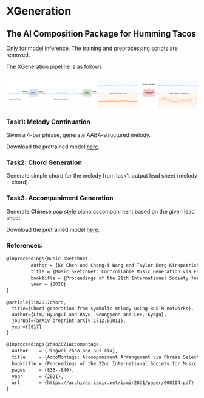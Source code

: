 # XGeneration
## The AI Composition Package for Humming Tacos

Only for model inference. The training and preprocessing scripts are removed. 

The XGeneration pipeline is as follows:

### ![Untitled](figures/pipeline.png)

### Task1: Melody Continuation

Given a 4-bar phrase, generate AABA-structured melody.

Download the pretrained model [here](https://drive.google.com/file/d/1AvtSdcs-14TWZAKlPvivMzQZou3_vUZe/view?usp=sharing).

### Task2: Chord Generation

Generate simple chord for the melody from task1, output lead sheet (melody + chord).

### Task3: Accompaniment Generation

Generate Chinese pop style piano accompaniment based on the given lead sheet.

Download the pretrained model [here](https://drive.google.com/file/d/1HUkbbk9qkvDocYWmdK5Zq6vUkcKympGW/view?usp=sharing).

### References:

```tex
@inproceedings{music-sketchnet,
         author = {Ke Chen and Cheng-i Wang and Taylor Berg-Kirkpatrick and Shlomo Dubnov},
         title = {Music SketchNet: Controllable Music Generation via Factorized Representations of Pitch and Rhythm},
         booktitle = {Proceedings of the 21th International Society for Music Information Retrieval Conference, {ISMIR}},
         year = {2020}
}
```

```
@article{lim2017chord,
  title={Chord generation from symbolic melody using BLSTM networks},
  author={Lim, Hyungui and Rhyu, Seungyeon and Lee, Kyogu},
  journal={arXiv preprint arXiv:1712.01011},
  year={2017}
}
```

```tex
@inproceedings{zhao2021accomontage,
  author    = {Jingwei Zhao and Gus Xia},
  title     = {AccoMontage: Accompaniment Arrangement via Phrase Selection and Style Transfer},
  booktitle = {Proceedings of the 22nd International Society for Music Information Retrieval Conference, {ISMIR} 2021, Online, November 7-12, 2021},
  pages     = {833--840},
  year      = {2021},
  url       = {https://archives.ismir.net/ismir2021/paper/000104.pdf}
}
```

